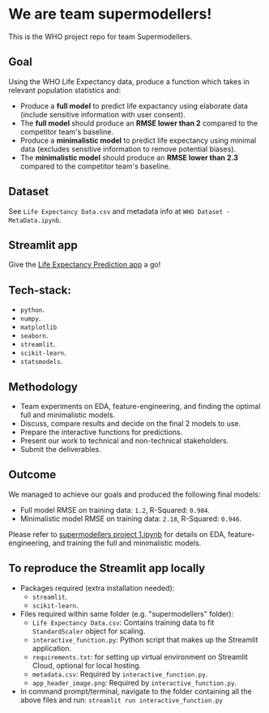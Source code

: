 # We are team supermodellers!
This is the WHO project repo for team Supermodellers.

## Goal
Using the WHO Life Expectancy data, produce a function which takes in relevant population statistics and:
* Produce a **full model** to predict life expactancy using elaborate data (include sensitive information with user consent).
* The **full model** should produce an **RMSE lower than 2** compared to the competitor team's baseline.
* Produce a **minimalistic model** to predict life expectancy using minimal data (excludes sensitive information to remove potential biases).
* The **minimalistic model** should produce an **RMSE lower than 2.3** compared to the competitor team's baseline.

## Dataset
See `Life Expectancy Data.csv` and metadata info at `WHO Dataset - MetaData.ipynb`.

## Streamlit app
Give the [Life Expectancy Prediction app](https://supermodellers.streamlit.app/) a go!

## Tech-stack:
* `python`.
* `numpy`.
* `matplotlib`
* `seaborn`.
* `streamlit`.
* `scikit-learn`.
* `statsmodels`.


## Methodology
* Team experiments on EDA, feature-engineering, and finding the optimal full and minimalistic models.
* Discuss, compare results and decide on the final 2 models to use.
* Prepare the interactive functions for predictions.
* Present our work to technical and non-technical stakeholders.
* Submit the deliverables.

## Outcome
We managed to achieve our goals and produced the following final models:
* Full model RMSE on training data: `1.2`, R-Squared: `0.984`.
* Minimalistic model RMSE on training data: `2.18`, R-Squared: `0.946`. 

Please refer to [supermodellers project 1.ipynb](https://github.com/viviensiu/supermodellers/blob/main/Supermodellers%20Project%201.ipynb) for details on EDA, feature-engineering, and training the full and minimalistic models.

## To reproduce the Streamlit app locally
* Packages required (extra installation needed):
  * `streamlit`.
  * `scikit-learn`. 
* Files required within same folder (e.g. "supermodellers" folder):
  * `Life Expectancy Data.csv`: Contains training data to fit `StandardScaler` object for scaling.
  * `interactive_function.py`: Python script that makes up the Streamlit application.
  * `requirements.txt`: for setting up virtual environment on Streamlit Cloud, optional for local hosting.
  * `metadata.csv`: Required by `interactive_function.py`.
  * `app_header_image.png`: Required by `interactive_function.py`.
* In command prompt/terminal, navigate to the folder containing all the above files and run:
  `streamlit run interactive_function.py`   

